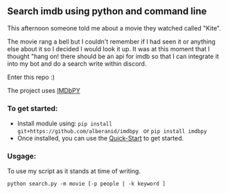 ## Search imdb using python and command line
This afternoon someone told me about a movie they watched called "Kite".

The movie rang a bell but I couldn't remember if I had seen it or anything else about it so I decided I would look it up. It was at this moment that I thought "hang on! there should be an api for imdb so that I can integrate it into my bot and do a search write within discord.

Enter this repo :) 

The project uses [IMDbPY](https://github.com/alberanid/imdbpy)

### To get started:
- Install module using:
    ```pip install git+https://github.com/alberanid/imdbpy ```
or
    ``` pip install imdbpy ```
- Once installed, you can use the [Quick-Start](https://imdbpy.readthedocs.io/en/latest/usage/quickstart.html#searching) to get started.

### Usgage:
To use my script as it stands at time of writing.

``` python search.py -m movie [-p people | -k keyword ] ```
